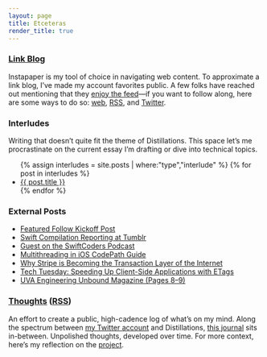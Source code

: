 ```yaml
---
layout: page
title: Etceteras
render_title: true
---
```


### [Link Blog](https://twitter.com/whatjasdevreads)

Instapaper is my tool of choice in navigating web content. To approximate a link blog, I’ve made my account favorites public. A few folks have reached out mentioning that they [enjoy the feed](https://twitter.com/jasdev/status/975422925825179648)—if you want to follow along, here are some ways to do so: [web](http://instapaper.com/p/jasdev), [RSS](http://instapaper.com/starred/rss/4750197/tes3ESKY5E01Sx4DKAfUYK9rUQ), and [Twitter](https://twitter.com/whatjasdevreads).

### Interludes

Writing that doesn’t quite fit the theme of Distillations. This space let’s me procrastinate on the current essay I’m drafting or dive into technical topics.

<ul>
{% assign interludes = site.posts | where:"type","interlude" %}
{% for post in interludes %}
<li>
  <a href="{{ post.url }}">{{ post.title }}</a>
</li>
{% endfor %}
</ul>

### External Posts

- [Featured Follow Kickoff Post](https://medium.com/featuredfollow/featured-follow-jasdev-singh-2c5042abe3f6#.ve0gnopzq)
- [Swift Compilation Reporting at Tumblr](https://engineering.tumblr.com/post/144151794436/swift-compilation-reporting-at-tumblr)
- [Guest on the SwiftCoders Podcast](https://overcast.fm/+GCc7vT_Uw)
- [Multithreading in iOS CodePath Guide](https://github.com/codepath/ios_guides/wiki/Multithreading-in-iOS)
- [Why Stripe is Becoming the Transaction Layer of the Internet](http://blog.thinkful.com/post/98406708378/why-stripe-is-becoming-the-transaction-layer-of)
- [Tech Tuesday: Speeding Up Client-Side Applications with ETags](https://blog.imgur.com/2014/09/02/tech-tuesday-speeding-up-client-side-applications-with-etags/)
- [UVA Engineering Unbound Magazine (Pages 8–9)](http://www.seas.virginia.edu/pubs/unbound/pdfs/spring14.pdf)

### [Thoughts](/thoughts) ([RSS](/thoughts.xml))

An effort to create a public, high-cadence log of what’s on my mind. Along the spectrum between [my Twitter account](https://twitter.com/jasdev) and Distillations, [this journal](/thoughts) sits in-between. Unpolished thoughts, developed over time. For more context, here’s my reflection on the [project](/high-cadence-versus-well-formed).
